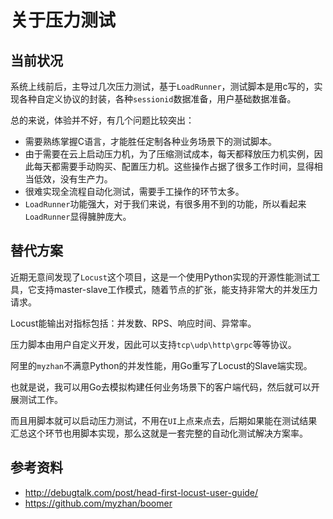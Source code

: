 # 关于压力测试

## 当前状况

系统上线前后，主导过几次压力测试，基于`LoadRunner`，测试脚本是用c写的，实现各种自定义协议的封装，各种`sessionid`数据准备，用户基础数据准备。

总的来说，体验并不好，有几个问题比较突出：

- 需要熟练掌握C语言，才能胜任定制各种业务场景下的测试脚本。
- 由于需要在云上启动压力机，为了压缩测试成本，每天都释放压力机实例，因此每天都需要手动购买、配置压力机。这些操作占据了很多工作时间，显得相当低效，没有生产力。
- 很难实现全流程自动化测试，需要手工操作的环节太多。
- `LoadRunner`功能强大，对于我们来说，有很多用不到的功能，所以看起来`LoadRunner`显得臃肿庞大。

##  替代方案

近期无意间发现了`Locust`这个项目，这是一个使用Python实现的开源性能测试工具，它支持master-slave工作模式，随着节点的扩张，能支持非常大的并发压力请求。

Locust能输出对指标包括：并发数、RPS、响应时间、异常率。

压力脚本由用户自定义开发，因此可以支持`tcp\udp\http\grpc`等等协议。

阿里的`myzhan`不满意Python的并发性能，用Go重写了Locust的Slave端实现。

也就是说，我可以用Go去模拟构建任何业务场景下的客户端代码，然后就可以开展测试工作。

而且用脚本就可以启动压力测试，不用在`UI`上点来点去，后期如果能在测试结果汇总这个环节也用脚本实现，那么这就是一套完整的自动化测试解决方案率。

## 参考资料

- http://debugtalk.com/post/head-first-locust-user-guide/
- https://github.com/myzhan/boomer